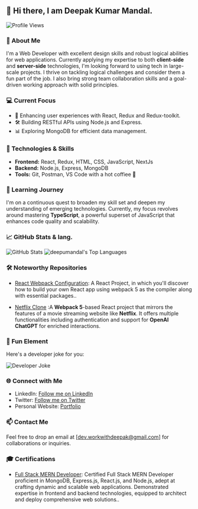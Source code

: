 ## 👋 Hi there, I am Deepak Kumar Mandal.

![Profile Views](https://komarev.com/ghpvc/?username=deepumandal&color=blueviolet)

### 🌟 About Me
I'm a Web Developer with excellent design skills and robust logical abilities for web applications.
Currently applying my expertise to both **client-side** and **server-side** technologies, I'm looking
forward to using tech in large-scale projects. I thrive on tackling logical challenges and consider
them a fun part of the job. I also bring strong team collaboration skills and a goal-driven working
approach with solid principles.

### 💻 Current Focus
- 🚀 Enhancing user experiences with React, Redux and Redux-toolkit.
- 🛠️ Building RESTful APIs using Node.js and Express.
- 📊 Exploring MongoDB for efficient data management.

### 🚀 Technologies & Skills
- **Frontend:** React, Redux, HTML, CSS, JavaScript, NextJs
- **Backend:** Node.js, Express, MongoDB
- **Tools:** Git, Postman, VS Code with a hot coffiee 🚀

### 🌱 Learning Journey
I'm on a continuous quest to broaden my skill set and deepen my understanding of emerging technologies. Currently, my focus revolves around mastering **TypeScript**, a powerful superset of JavaScript that enhances code quality and scalability.

### 📈 GitHub Stats & lang.
![GitHub Stats](https://github-readme-stats.vercel.app/api?username=deepumandal&show_icons=true&theme=react&hide_title=true)
<img alt="deepumandal's Top Languages" src="https://github-readme-stats.vercel.app/api/top-langs/?username=deepumandal&langs_count=8&count_private=true&layout=compact&theme=react&hide_border=true&bg_color=0D1117" /></a>

### 🛠️ Noteworthy Repositories
- [React Webpack Configuration](https://github.com/deepumandal/react-webpack-configuration): A React Project, in which you'll discover how to build your own React app using webpack 5 as the compiler along with essential packages..

  
- [Netflix Clone](https://deepumandal.github.io/Netflix) :A **Webpack 5**-based React project that mirrors the features of a movie streaming website like **Netflix**. It offers multiple functionalities including authentication and support for **OpenAI ChatGPT** for enriched interactions.

### 🤣 Fun Element
 Here's a developer joke for you:
 
![Developer Joke](https://readme-jokes.vercel.app/api?theme=react)

### 🌐 Connect with Me

- LinkedIn: <a href="https://www.linkedin.com/in/deepak-mandal-32b885211/" target="_blank">Follow me on LinkedIn</a>
- Twitter: <a href="https://x.com/deepak__78?t=QaDy55su96eTL2HDBRjxbA&s=09" target="_blank">Follow me on Twitter</a>
- Personal Website: <a href="https://deepumandal.github.io" target="_blank">Portfolio</a>


### 📫 Contact Me
Feel free to drop an email at [dev.workwithdeepak@gmail.com] for collaborations or inquiries.

### 🎓 Certifications
- [Full Stack MERN Developer](https://drive.google.com/file/d/149oTobtcb7cXFj3tH-kwkSB1V2MzwyHn/view?usp=sharing): Certified Full Stack MERN Developer proficient in MongoDB, Express.js, React.js, and Node.js, adept at crafting dynamic and scalable web applications. Demonstrated expertise in frontend and backend technologies, equipped to architect and deploy comprehensive web solutions..
